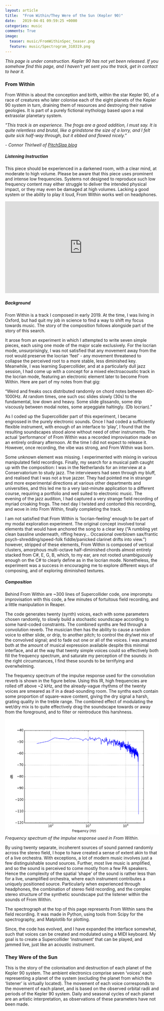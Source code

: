 ```yaml
---
layout: article
title:  "From Within/They Were of the Sun (Kepler 90)"
date:   2019-04-01 09:59:25 +0000
categories: music
comments: True
image:
  teaser: music/FromWithinSpec_teaser.png
  feature: music/Spectrogram_310319.png
---
```


*This page is under construction. Kepler 90 has not yet been released. If you somehow find this page, and I haven't yet sent you the track, get in contact to hear it.*

### From Within

From Within is about the conception and birth, within the star Kepler 90, of a race of creatures who later colonise each of the eight planets of the Kepler 90 system in turn, draining them of resources and destroying their native geologies. It is part of a purely fictional mythology based upon a real extrasolar planetary system.

*"This track is an experience. The frogs are a good addition, I must say. It is quite relentless and brutal, like a grindstone the size of a lorry, and I felt quite sick half-way through, but it ebbed and flowed nicely."*

*- Connor Thirlwell of [PitchSlap blog](https://pitchslapblog.wordpress.com/)*

##### Listening Instruction

This piece should be experienced in a darkened room, with a clear mind, at moderate to high volume. Please be aware that this piece uses prominent and intense low frequencies. Systems not designed to reproduce such low frequency content may either struggle to deliver the intended physical impact, or they may even be damaged at high volumes. Lacking a good system or the ability to play it loud, From Within works well on headphones.


<iframe width="100%" height="300" scrolling="no" frameborder="no" allow="autoplay" src="https://w.soundcloud.com/player/?url=https%3A//api.soundcloud.com/tracks/634522851&color=%23ff5500&auto_play=false&hide_related=false&show_comments=true&show_user=true&show_reposts=false&show_teaser=true&visual=true"></iframe>

##### Background

From Within is a track I composed in early 2019. At the time, I was living in Oxford, but had quit my job in science to find a way to shift my focus towards music. The story of the composition follows alongside part of the story of this search.

It arose from an experiment in which I attempted to write seven simple pieces, each using one mode of the major scale exclusively. For the locrian mode, unsurprisingly, I was not satisfied that any movement away from the root would preserve the locrian ‘feel’ - any movement threatened to collapse the perceived root to a more stable, less diminished key. Meanwhile, I was learning Supercollider, and at a particularly dull jazz session, I had come up with a concept for a mixed electroacoustic track in the locrian mode, featuring an electronic element later to become From Within. Here are part of my notes from that gig:

“Weird and freaks oscs distributed randomly on chord notes between 40-1000Hz. At random times, one such osc slides slowly (30s) to the fundamental, low down and heavy. Some slide glissando, some drip viscously between modal notes, some arpeggiate haltingly. (Db locrian).”

As I coded up the Supercollider part of this experiment, I became engrossed in the purely electronic sounds. Once I had coded a sufficiently flexible instrument, with enough of an interface to ‘play’, I found that the resulting soundscapes stood alone without need of other instruments. The actual ‘performance’ of From Within was a recorded improvisation made on an entirely ordinary afternoon. At the time I did not expect to release it. However, once recording, the vibe was strong, and From Within was born.

Some unknown element was missing. I experimented with mixing in various manipulated field recordings. Finally, my search for a musical path caught up with the composition: I was in the Netherlands for an interview at a Conservatorium to study jazz. The interviewers had seen through my bluff, and realised that I was not a true jazzer. They had pointed me in stranger and more experimental directions at various other departments and universities, and this led me to a very last-minute application to a different course, requiring a portfolio and well suited to electronic music. The evening of the jazz audition, I had captured a very strange field recording of myriad croaking frogs. The next day I twisted and contorted this recording, and wove in into From Within, finally completing the track.

I am not satisfied that From Within is ‘locrian-feeling’ enough to be part of my modal exploration experiment. The original concept involved tonal elements that would have anchored the song to a clear key (“A rumbling yet clean bassline underneath, riffing heavy… Occasional overblown sax/frantic psych-shredding/speed-folk fiddle/panicked clarinet drifts into view.”) however, stripped of these elements, From Within is composed of vertical clusters, amorphous multi-octave half-diminished chords almost entirely stacked from C#, E, G, B, which, to my ear, are not rooted unambiguously enough on the C# to clearly define as in the locrian mode. Nonetheless, the experiment was a success in encouraging me to explore different ways of composing, and of exploring diminished textures.

##### Composition

Behind From Within are ~300 lines of Supercollider code, one impromptu improvisation with this code, a few minutes of fortuitous field recording, and a little manipulation in Reaper.

The code generates twenty (synth) voices, each with some parameters chosen randomly, to slowly build a stochastic soundscape according to some hard-coded constraints. The combined synths are fed through a convolution reverb. The musician then has the ability to cause a random voice to either slide, or drip, to another pitch; to control the dry/wet mix of the convolved signal; and to fade out one or all of the voices. I was amazed both at the amount of musical expression available despite this minimal interface, and at the way that twenty simple voices could so effectively both fill the frequency spectrum, and saturate my perception of the sounds: in the right circumstances, I find these sounds to be terrifying and overwhelming.

The frequency spectrum of the impulse response used for the convolution reverb is shown in the figure below. Using this IR, high frequencies are rolled off above ~2 kHz, and the already-vague rhythms of the twenty voices are smeared as if in a dead-sounding room. The synths each contain some proportion of square-wave content, giving the dry signal a harsh, grating quality in the treble range. The combined effect of modulating the wet/dry mix is to quite effectively drag the soundscape towards or away from the foreground, and to filter or reintroduce this harshness.

![IR Spectrum](/images/music/figure_1.png)
*Frequency spectrum of the impulse response used in From Within.*

By using twenty separate, incoherent sources of sound panned randomly across the stereo field, I hope to have created a sense of extent akin to that of a live orchestra. With exceptions, a lot of modern music involves just a few distinguishable sound sources. Further, most live music is amplified, and so the sound is perceived to come mostly from a few PA speakers. Hence the complexity of the spatial ‘shape’ of the sound is rather less than for a live, unamplified orchestra, where each instrument contributes a uniquely positioned source. Particularly when experienced through headphones, the combination of stereo field recording, and the complex stereo structure of the synthetic soundscape put the listener within the sounds of From Within.

The spectrograph at the top of this page represents From Within sans the field recording. It was made in Python, using tools from Scipy for the spectrography, and Matplotlib for plotting.

Since, the code has evolved, and I have expanded the interface somewhat, such that voices can be created and modulated using a MIDI keyboard. My goal is to create a Supercollider ‘instrument’ that can be played, and jammed live, just like an acoustic instrument.

### They Were of the Sun

This is the story of the colonisation and destruction of each planet of the Kepler 90 system. The ambient electronics comprise seven ‘voices’ each representing a planet of the system (excluding the planet from which the ‘listener’ is virtually located). The movement of each voice corresponds to the movement of each planet, and is based on the observed orbital radii and periods of the Kepler 90 system. Daily and seasonal cycles of each planet are an artistic interpretation, as observations of these parameters have not been made.
